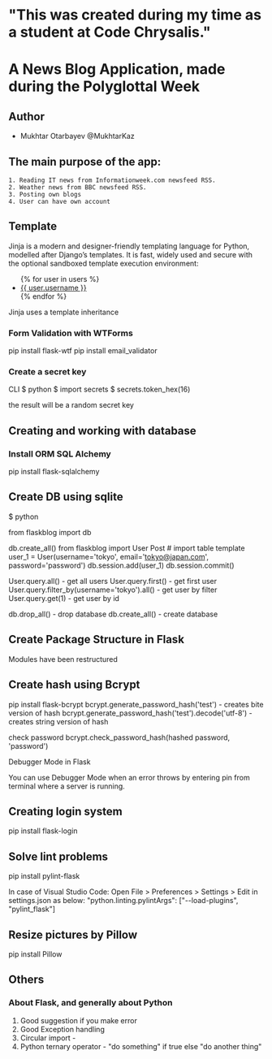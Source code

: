 # "This was created during my time as a student at Code Chrysalis."

#   A News Blog Application, made during the Polyglottal Week

## Author

- Mukhtar Otarbayev @MukhtarKaz


##  The main purpose of the app:  
    1. Reading IT news from Informationweek.com newsfeed RSS.
    2. Weather news from BBC newsfeed RSS.
    3. Posting own blogs
    4. User can have own account




## Template

Jinja is a modern and designer-friendly templating language for Python, modelled after Django’s templates. It is fast, widely used and secure with the optional sandboxed template execution environment:

<title>{% block title %}{% endblock %}</title>
<ul>
{% for user in users %}
  <li><a href="{{ user.url }}">{{ user.username }}</a></li>
{% endfor %}
</ul>

Jinja uses a template inheritance

### Form Validation with WTForms

pip install flask-wtf
pip install email_validator

### Create a secret key

CLI
$ python
$ import secrets
\$ secrets.token_hex(16)

the result will be a random secret key

## Creating and working with database

### Install ORM SQL Alchemy

pip install flask-sqlalchemy

## Create DB using sqlite

$ python

from flaskblog import db

db.create_all()
from flaskblog import User
Post # import table template
user_1 = User(username='tokyo', email='tokyo@japan.com', password='password')
db.session.add(user_1)
db.session.commit()

User.query.all() - get all users
User.query.first() - get first user
User.query.filter_by(username='tokyo').all() - get user by filter
User.query.get(1) - get user by id

db.drop_all() - drop database
db.create_all() - create database

## Create Package Structure in Flask

Modules have been restructured

## Create hash using Bcrypt

pip install flask-bcrypt
bcrypt.generate_password_hash('test') - creates bite version of hash
bcrypt.generate_password_hash('test').decode('utf-8') - creates string version of hash

check password
bcrypt.check_password_hash(hashed password, 'password')

Debugger Mode in Flask

You can use Debugger Mode when an error throws  by entering pin from terminal where a server is running.

## Creating login system

pip install flask-login

## Solve lint problems

pip install pylint-flask

In case of Visual Studio Code: Open File > Preferences > Settings > Edit in settings.json as below:
"python.linting.pylintArgs": ["--load-plugins", "pylint_flask"]

## Resize pictures by Pillow
pip install Pillow

## Others

### About Flask, and generally about Python

1. Good suggestion if you make error
2. Good Exception handling
3. Circular import -
4. Python ternary operator - "do something" if true else "do another thing"

